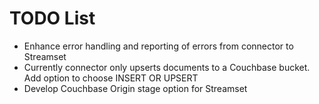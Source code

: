 TODO List
========
* Enhance error handling and reporting of errors from connector to Streamset
* Currently connector only upserts documents to a Couchbase bucket. Add option to choose INSERT OR UPSERT
* Develop Couchbase Origin stage option for Streamset
